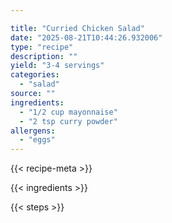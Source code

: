 ```yaml
---

title: "Curried Chicken Salad"
date: "2025-08-21T10:44:26.932006"
type: "recipe"
description: ""
yield: "3-4 servings"
categories:
  - "salad"
source: ""
ingredients:
  - "1/2 cup mayonnaise"
  - "2 tsp curry powder"
allergens:
  - "eggs"
---
```


{{< recipe-meta >}}

{{< ingredients >}}

{{< steps >}}
